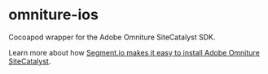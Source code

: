 omniture-ios
============

Cocoapod wrapper for the Adobe Omniture SiteCatalyst SDK.

Learn more about how [Segment.io makes it easy to install Adobe Omniture SiteCatalyst](https://segment.io/integrations/omniture).
